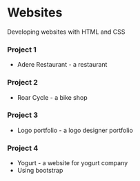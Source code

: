 # Websites
 Developing websites with HTML and CSS
 
### Project 1
- Adere Restaurant - a restaurant

### Project 2
- Roar Cycle - a bike shop

### Project 3
- Logo portfolio - a logo designer portfolio 

### Project 4
- Yogurt - a website for yogurt company
- Using bootstrap
